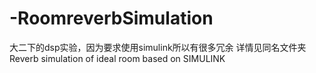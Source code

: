# -RoomreverbSimulation
大二下的dsp实验，因为要求使用simulink所以有很多冗余
详情见同名文件夹
Reverb simulation of ideal room based on SIMULINK
